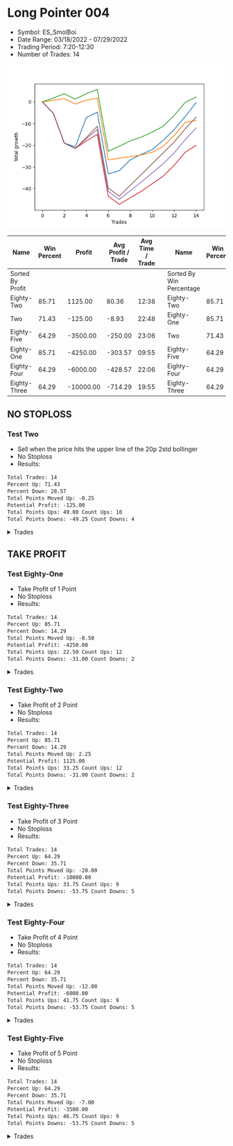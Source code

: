 # Long Pointer 004 
- Symbol: ES_SmolBoi
- Date Range: 03/18/2022 - 07/29/2022
- Trading Period: 7:20-12:30
- Number of Trades: 14

![Plot](LongPointer004ES_SmolBoi.png)

| Name | Win Percent | Profit | Avg Profit / Trade | Avg Time / Trade |      | Name | Win Percent | Profit | Avg Profit / Trade | Avg Time / Trade |
| ---- | ----------- | ------ | ------------------ | ---------------- | ---- | ---- | ----------- | ------ | ------------------ | ---------------- |
| Sorted By <br> Profit | | | | | | Sorted By <br> Win Percentage ||||
| Eighty-Two | 85.71 | 1125.00 | 80.36 | 12:38 |     | Eighty-Two | 85.71 | 1125.00 | 80.36 | 12:38 |
| Two | 71.43 | -125.00 | -8.93 | 22:48 |     | Eighty-One | 85.71 | -4250.00 | -303.57 | 09:55 |
| Eighty-Five | 64.29 | -3500.00 | -250.00 | 23:06 |     | Two | 71.43 | -125.00 | -8.93 | 22:48 |
| Eighty-One | 85.71 | -4250.00 | -303.57 | 09:55 |     | Eighty-Five | 64.29 | -3500.00 | -250.00 | 23:06 |
| Eighty-Four | 64.29 | -6000.00 | -428.57 | 22:06 |     | Eighty-Four | 64.29 | -6000.00 | -428.57 | 22:06 |
| Eighty-Three | 64.29 | -10000.00 | -714.29 | 19:55 |     | Eighty-Three | 64.29 | -10000.00 | -714.29 | 19:55 |

## NO STOPLOSS

### Test Two
* Sell when the price hits the upper line of the 20p 2std bollinger
* No Stoploss
* Results:
```
Total Trades: 14
Percent Up: 71.43
Percent Down: 28.57
Total Points Moved Up: -0.25
Potential Profit: -125.00
Total Points Ups: 49.00 Count Ups: 10
Total Points Downs: -49.25 Count Downs: 4
```

<details><summary>Trades</summary>

<code>In: 2022-03-22 11:11:00		Out: 2022-03-22 11:40:55		Total Position Time: 29:55		Total Move Up: -5.25		Total to Date: -5.25</code> <br />
<code>In: 2022-03-28 08:11:00		Out: 2022-03-28 08:40:55		Total Position Time: 29:55		Total Move Up: -13.75		Total to Date: -19.00</code> <br />
<code>In: 2022-04-12 07:47:00		Out: 2022-04-12 08:15:45		Total Position Time: 28:45		Total Move Up: -1.75		Total to Date: -20.75</code> <br />
<code>In: 2022-05-19 10:19:00		Out: 2022-05-19 10:44:05		Total Position Time: 25:05		Total Move Up: 13.50		Total to Date: -7.25</code> <br />
<code>In: 2022-05-26 10:32:00		Out: 2022-05-26 10:46:25		Total Position Time: 14:25		Total Move Up: 2.50		Total to Date: -4.75</code> <br />
<code>In: 2022-05-31 11:31:00		Out: 2022-05-31 12:00:55		Total Position Time: 29:55		Total Move Up: -28.50		Total to Date: -33.25</code> <br />
<code>In: 2022-06-22 11:46:00		Out: 2022-06-22 12:04:10		Total Position Time: 18:10		Total Move Up: 1.50		Total to Date: -31.75</code> <br />
<code>In: 2022-06-22 11:55:00		Out: 2022-06-22 12:04:10		Total Position Time: 09:10		Total Move Up: 5.00		Total to Date: -26.75</code> <br />
<code>In: 2022-07-05 09:53:00		Out: 2022-07-05 10:04:15		Total Position Time: 11:15		Total Move Up: 2.50		Total to Date: -24.25</code> <br />
<code>In: 2022-07-07 08:35:00		Out: 2022-07-07 08:43:45		Total Position Time: 08:45		Total Move Up: 2.25		Total to Date: -22.00</code> <br />
<code>In: 2022-07-15 11:08:00		Out: 2022-07-15 11:43:00		Total Position Time: 35:00		Total Move Up: 4.25		Total to Date: -17.75</code> <br />
<code>In: 2022-07-19 10:25:00		Out: 2022-07-19 10:38:00		Total Position Time: 13:00		Total Move Up: 5.00		Total to Date: -12.75</code> <br />
<code>In: 2022-07-21 10:57:00		Out: 2022-07-21 11:10:00		Total Position Time: 13:00		Total Move Up: 6.00		Total to Date: -6.75</code> <br />
<code>In: 2022-07-28 11:11:00		Out: 2022-07-28 12:04:00		Total Position Time: 53:00		Total Move Up: 6.50		Total to Date: -0.25</code> <br />


</details>

## TAKE PROFIT

### Test Eighty-One
* Take Profit of 1 Point
* No Stoploss
* Results:
```
Total Trades: 14
Percent Up: 85.71
Percent Down: 14.29
Total Points Moved Up: -8.50
Potential Profit: -4250.00
Total Points Ups: 22.50 Count Ups: 12
Total Points Downs: -31.00 Count Downs: 2
```

<details><summary>Trades</summary>

<code>In: 2022-03-22 11:11:00		Out: 2022-03-22 11:11:50		Total Position Time: 00:50		Total Move Up: 0.75		Total to Date: 0.75</code> <br />
<code>In: 2022-03-28 08:11:00		Out: 2022-03-28 08:11:10		Total Position Time: 00:10		Total Move Up: 0.75		Total to Date: 1.50</code> <br />
<code>In: 2022-04-12 07:47:00		Out: 2022-04-12 08:16:55		Total Position Time: 29:55		Total Move Up: -2.50		Total to Date: -1.00</code> <br />
<code>In: 2022-05-19 10:19:00		Out: 2022-05-19 10:19:20		Total Position Time: 00:20		Total Move Up: 1.75		Total to Date: 0.75</code> <br />
<code>In: 2022-05-26 10:32:00		Out: 2022-05-26 10:33:15		Total Position Time: 01:15		Total Move Up: 1.00		Total to Date: 1.75</code> <br />
<code>In: 2022-05-31 11:31:00		Out: 2022-05-31 12:00:55		Total Position Time: 29:55		Total Move Up: -28.50		Total to Date: -26.75</code> <br />
<code>In: 2022-06-22 11:46:00		Out: 2022-06-22 11:56:25		Total Position Time: 10:25		Total Move Up: 0.75		Total to Date: -26.00</code> <br />
<code>In: 2022-06-22 11:55:00		Out: 2022-06-22 11:55:15		Total Position Time: 00:15		Total Move Up: 0.75		Total to Date: -25.25</code> <br />
<code>In: 2022-07-05 09:53:00		Out: 2022-07-05 10:01:45		Total Position Time: 08:45		Total Move Up: 0.75		Total to Date: -24.50</code> <br />
<code>In: 2022-07-07 08:35:00		Out: 2022-07-07 08:39:05		Total Position Time: 04:05		Total Move Up: 1.25		Total to Date: -23.25</code> <br />
<code>In: 2022-07-15 11:08:00		Out: 2022-07-15 11:21:00		Total Position Time: 13:00		Total Move Up: 2.75		Total to Date: -20.50</code> <br />
<code>In: 2022-07-19 10:25:00		Out: 2022-07-19 10:38:00		Total Position Time: 13:00		Total Move Up: 5.00		Total to Date: -15.50</code> <br />
<code>In: 2022-07-21 10:57:00		Out: 2022-07-21 11:10:00		Total Position Time: 13:00		Total Move Up: 6.00		Total to Date: -9.50</code> <br />
<code>In: 2022-07-28 11:11:00		Out: 2022-07-28 11:25:00		Total Position Time: 14:00		Total Move Up: 1.00		Total to Date: -8.50</code> <br />


</details>

### Test Eighty-Two
* Take Profit of 2 Point
* No Stoploss
* Results:
```
Total Trades: 14
Percent Up: 85.71
Percent Down: 14.29
Total Points Moved Up: 2.25
Potential Profit: 1125.00
Total Points Ups: 33.25 Count Ups: 12
Total Points Downs: -31.00 Count Downs: 2
```

<details><summary>Trades</summary>

<code>In: 2022-03-22 11:11:00		Out: 2022-03-22 11:18:30		Total Position Time: 07:30		Total Move Up: 1.75		Total to Date: 1.75</code> <br />
<code>In: 2022-03-28 08:11:00		Out: 2022-03-28 08:11:40		Total Position Time: 00:40		Total Move Up: 2.00		Total to Date: 3.75</code> <br />
<code>In: 2022-04-12 07:47:00		Out: 2022-04-12 08:16:55		Total Position Time: 29:55		Total Move Up: -2.50		Total to Date: 1.25</code> <br />
<code>In: 2022-05-19 10:19:00		Out: 2022-05-19 10:19:30		Total Position Time: 00:30		Total Move Up: 2.50		Total to Date: 3.75</code> <br />
<code>In: 2022-05-26 10:32:00		Out: 2022-05-26 10:34:00		Total Position Time: 02:00		Total Move Up: 2.00		Total to Date: 5.75</code> <br />
<code>In: 2022-05-31 11:31:00		Out: 2022-05-31 12:00:55		Total Position Time: 29:55		Total Move Up: -28.50		Total to Date: -22.75</code> <br />
<code>In: 2022-06-22 11:46:00		Out: 2022-06-22 12:04:20		Total Position Time: 18:20		Total Move Up: 2.25		Total to Date: -20.50</code> <br />
<code>In: 2022-06-22 11:55:00		Out: 2022-06-22 11:56:05		Total Position Time: 01:05		Total Move Up: 2.50		Total to Date: -18.00</code> <br />
<code>In: 2022-07-05 09:53:00		Out: 2022-07-05 10:03:15		Total Position Time: 10:15		Total Move Up: 1.75		Total to Date: -16.25</code> <br />
<code>In: 2022-07-07 08:35:00		Out: 2022-07-07 08:43:45		Total Position Time: 08:45		Total Move Up: 2.25		Total to Date: -14.00</code> <br />
<code>In: 2022-07-15 11:08:00		Out: 2022-07-15 11:21:00		Total Position Time: 13:00		Total Move Up: 2.75		Total to Date: -11.25</code> <br />
<code>In: 2022-07-19 10:25:00		Out: 2022-07-19 10:38:00		Total Position Time: 13:00		Total Move Up: 5.00		Total to Date: -6.25</code> <br />
<code>In: 2022-07-21 10:57:00		Out: 2022-07-21 11:10:00		Total Position Time: 13:00		Total Move Up: 6.00		Total to Date: -0.25</code> <br />
<code>In: 2022-07-28 11:11:00		Out: 2022-07-28 11:40:00		Total Position Time: 29:00		Total Move Up: 2.50		Total to Date: 2.25</code> <br />


</details>

### Test Eighty-Three
* Take Profit of 3 Point
* No Stoploss
* Results:
```
Total Trades: 14
Percent Up: 64.29
Percent Down: 35.71
Total Points Moved Up: -20.00
Potential Profit: -10000.00
Total Points Ups: 33.75 Count Ups: 9
Total Points Downs: -53.75 Count Downs: 5
```

<details><summary>Trades</summary>

<code>In: 2022-03-22 11:11:00		Out: 2022-03-22 11:40:55		Total Position Time: 29:55		Total Move Up: -5.25		Total to Date: -5.25</code> <br />
<code>In: 2022-03-28 08:11:00		Out: 2022-03-28 08:40:55		Total Position Time: 29:55		Total Move Up: -13.75		Total to Date: -19.00</code> <br />
<code>In: 2022-04-12 07:47:00		Out: 2022-04-12 08:16:55		Total Position Time: 29:55		Total Move Up: -2.50		Total to Date: -21.50</code> <br />
<code>In: 2022-05-19 10:19:00		Out: 2022-05-19 10:20:00		Total Position Time: 01:00		Total Move Up: 3.50		Total to Date: -18.00</code> <br />
<code>In: 2022-05-26 10:32:00		Out: 2022-05-26 10:48:40		Total Position Time: 16:40		Total Move Up: 3.00		Total to Date: -15.00</code> <br />
<code>In: 2022-05-31 11:31:00		Out: 2022-05-31 12:00:55		Total Position Time: 29:55		Total Move Up: -28.50		Total to Date: -43.50</code> <br />
<code>In: 2022-06-22 11:46:00		Out: 2022-06-22 12:15:55		Total Position Time: 29:55		Total Move Up: -3.75		Total to Date: -47.25</code> <br />
<code>In: 2022-06-22 11:55:00		Out: 2022-06-22 11:56:10		Total Position Time: 01:10		Total Move Up: 3.00		Total to Date: -44.25</code> <br />
<code>In: 2022-07-05 09:53:00		Out: 2022-07-05 10:04:30		Total Position Time: 11:30		Total Move Up: 3.00		Total to Date: -41.25</code> <br />
<code>In: 2022-07-07 08:35:00		Out: 2022-07-07 08:44:05		Total Position Time: 09:05		Total Move Up: 3.50		Total to Date: -37.75</code> <br />
<code>In: 2022-07-15 11:08:00		Out: 2022-07-15 11:42:00		Total Position Time: 34:00		Total Move Up: 3.50		Total to Date: -34.25</code> <br />
<code>In: 2022-07-19 10:25:00		Out: 2022-07-19 10:38:00		Total Position Time: 13:00		Total Move Up: 5.00		Total to Date: -29.25</code> <br />
<code>In: 2022-07-21 10:57:00		Out: 2022-07-21 11:10:00		Total Position Time: 13:00		Total Move Up: 6.00		Total to Date: -23.25</code> <br />
<code>In: 2022-07-28 11:11:00		Out: 2022-07-28 11:41:00		Total Position Time: 30:00		Total Move Up: 3.25		Total to Date: -20.00</code> <br />


</details>

### Test Eighty-Four
* Take Profit of 4 Point
* No Stoploss
* Results:
```
Total Trades: 14
Percent Up: 64.29
Percent Down: 35.71
Total Points Moved Up: -12.00
Potential Profit: -6000.00
Total Points Ups: 41.75 Count Ups: 9
Total Points Downs: -53.75 Count Downs: 5
```

<details><summary>Trades</summary>

<code>In: 2022-03-22 11:11:00		Out: 2022-03-22 11:40:55		Total Position Time: 29:55		Total Move Up: -5.25		Total to Date: -5.25</code> <br />
<code>In: 2022-03-28 08:11:00		Out: 2022-03-28 08:40:55		Total Position Time: 29:55		Total Move Up: -13.75		Total to Date: -19.00</code> <br />
<code>In: 2022-04-12 07:47:00		Out: 2022-04-12 08:16:55		Total Position Time: 29:55		Total Move Up: -2.50		Total to Date: -21.50</code> <br />
<code>In: 2022-05-19 10:19:00		Out: 2022-05-19 10:21:15		Total Position Time: 02:15		Total Move Up: 4.50		Total to Date: -17.00</code> <br />
<code>In: 2022-05-26 10:32:00		Out: 2022-05-26 10:58:25		Total Position Time: 26:25		Total Move Up: 4.25		Total to Date: -12.75</code> <br />
<code>In: 2022-05-31 11:31:00		Out: 2022-05-31 12:00:55		Total Position Time: 29:55		Total Move Up: -28.50		Total to Date: -41.25</code> <br />
<code>In: 2022-06-22 11:46:00		Out: 2022-06-22 12:15:55		Total Position Time: 29:55		Total Move Up: -3.75		Total to Date: -45.00</code> <br />
<code>In: 2022-06-22 11:55:00		Out: 2022-06-22 11:56:20		Total Position Time: 01:20		Total Move Up: 4.00		Total to Date: -41.00</code> <br />
<code>In: 2022-07-05 09:53:00		Out: 2022-07-05 10:04:45		Total Position Time: 11:45		Total Move Up: 4.00		Total to Date: -37.00</code> <br />
<code>In: 2022-07-07 08:35:00		Out: 2022-07-07 08:48:15		Total Position Time: 13:15		Total Move Up: 4.25		Total to Date: -32.75</code> <br />
<code>In: 2022-07-15 11:08:00		Out: 2022-07-15 11:43:00		Total Position Time: 35:00		Total Move Up: 4.25		Total to Date: -28.50</code> <br />
<code>In: 2022-07-19 10:25:00		Out: 2022-07-19 10:38:00		Total Position Time: 13:00		Total Move Up: 5.00		Total to Date: -23.50</code> <br />
<code>In: 2022-07-21 10:57:00		Out: 2022-07-21 11:10:00		Total Position Time: 13:00		Total Move Up: 6.00		Total to Date: -17.50</code> <br />
<code>In: 2022-07-28 11:11:00		Out: 2022-07-28 11:55:00		Total Position Time: 44:00		Total Move Up: 5.50		Total to Date: -12.00</code> <br />


</details>

### Test Eighty-Five
* Take Profit of 5 Point
* No Stoploss
* Results:
```
Total Trades: 14
Percent Up: 64.29
Percent Down: 35.71
Total Points Moved Up: -7.00
Potential Profit: -3500.00
Total Points Ups: 46.75 Count Ups: 9
Total Points Downs: -53.75 Count Downs: 5
```

<details><summary>Trades</summary>

<code>In: 2022-03-22 11:11:00		Out: 2022-03-22 11:40:55		Total Position Time: 29:55		Total Move Up: -5.25		Total to Date: -5.25</code> <br />
<code>In: 2022-03-28 08:11:00		Out: 2022-03-28 08:40:55		Total Position Time: 29:55		Total Move Up: -13.75		Total to Date: -19.00</code> <br />
<code>In: 2022-04-12 07:47:00		Out: 2022-04-12 08:16:55		Total Position Time: 29:55		Total Move Up: -2.50		Total to Date: -21.50</code> <br />
<code>In: 2022-05-19 10:19:00		Out: 2022-05-19 10:21:35		Total Position Time: 02:35		Total Move Up: 5.00		Total to Date: -16.50</code> <br />
<code>In: 2022-05-26 10:32:00		Out: 2022-05-26 10:59:20		Total Position Time: 27:20		Total Move Up: 5.25		Total to Date: -11.25</code> <br />
<code>In: 2022-05-31 11:31:00		Out: 2022-05-31 12:00:55		Total Position Time: 29:55		Total Move Up: -28.50		Total to Date: -39.75</code> <br />
<code>In: 2022-06-22 11:46:00		Out: 2022-06-22 12:15:55		Total Position Time: 29:55		Total Move Up: -3.75		Total to Date: -43.50</code> <br />
<code>In: 2022-06-22 11:55:00		Out: 2022-06-22 12:04:10		Total Position Time: 09:10		Total Move Up: 5.00		Total to Date: -38.50</code> <br />
<code>In: 2022-07-05 09:53:00		Out: 2022-07-05 10:04:50		Total Position Time: 11:50		Total Move Up: 5.00		Total to Date: -33.50</code> <br />
<code>In: 2022-07-07 08:35:00		Out: 2022-07-07 08:51:00		Total Position Time: 16:00		Total Move Up: 5.00		Total to Date: -28.50</code> <br />
<code>In: 2022-07-15 11:08:00		Out: 2022-07-15 11:45:00		Total Position Time: 37:00		Total Move Up: 5.00		Total to Date: -23.50</code> <br />
<code>In: 2022-07-19 10:25:00		Out: 2022-07-19 10:38:00		Total Position Time: 13:00		Total Move Up: 5.00		Total to Date: -18.50</code> <br />
<code>In: 2022-07-21 10:57:00		Out: 2022-07-21 11:10:00		Total Position Time: 13:00		Total Move Up: 6.00		Total to Date: -12.50</code> <br />
<code>In: 2022-07-28 11:11:00		Out: 2022-07-28 11:55:00		Total Position Time: 44:00		Total Move Up: 5.50		Total to Date: -7.00</code> <br />


</details>